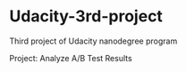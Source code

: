 # Udacity-3rd-project

Third project of Udacity nanodegree program

Project: Analyze A/B Test Results

